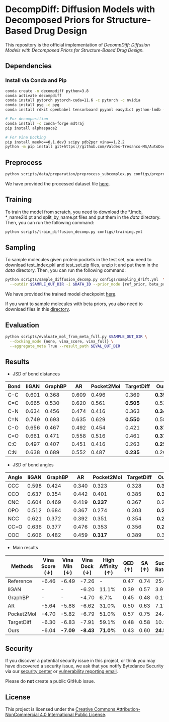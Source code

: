 # DecompDiff: Diffusion Models with Decomposed Priors for Structure-Based Drug Design

This repository is the official implementation of _DecompDiff: Diffusion Models with Decomposed Priors for Structure-Based Drug Design._


## Dependencies
### Install via Conda and Pip
```bash
conda create -n decompdiff python=3.8
conda activate decompdiff
conda install pytorch pytorch-cuda=11.6 -c pytorch -c nvidia
conda install pyg -c pyg
conda install rdkit openbabel tensorboard pyyaml easydict python-lmdb -c conda-forge

# For decomposition
conda install -c conda-forge mdtraj
pip install alphaspace2

# For Vina Docking
pip install meeko==0.1.dev3 scipy pdb2pqr vina==1.2.2 
python -m pip install git+https://github.com/Valdes-Tresanco-MS/AutoDockTools_py3
```

## Preprocess 
```bash
python scripts/data/preparation/preprocess_subcomplex.py configs/preprocessing/crossdocked.yml
```
We have provided the processed dataset file [here](https://drive.google.com/drive/folders/1z74dKcDKQbwpo8Uf8EJpGi12T4GCD8_Z?usp=share_link).

## Training
To train the model from scratch, you need to download the *.lmdb, *_name2id.pt and split_by_name.pt files and put them in the _data_ directory. Then, you can run the following command:
```bash
python scripts/train_diffusion_decomp.py configs/training.yml
```

## Sampling
To sample molecules given protein pockets in the test set, you need to download test_index.pkl and test_set.zip files, unzip it and put them in the _data_ directory. Then, you can run the following command:
```bash
python scripts/sample_diffusion_decomp.py configs/sampling_drift.yml  \
  --outdir $SAMPLE_OUT_DIR -i $DATA_ID --prior_mode {ref_prior, beta_prior}
```
We have provided the trained model checkpoint [here](https://drive.google.com/drive/folders/1JAB5pp25rEM5Wt-i373_rrAyTsLvAACZ?usp=share_link).

If you want to sample molecules with beta priors, you also need to download files in this [directory](https://drive.google.com/drive/folders/1QOQOuDxdKkipYygZU9OIQUXqV9C28J5O?usp=share_link).

## Evaluation
```bash
python scripts/evaluate_mol_from_meta_full.py $SAMPLE_OUT_DIR \
  --docking_mode {none, vina_score, vina_full} \
  --aggregate_meta True --result_path $EVAL_OUT_DIR
```

## Results
- JSD of bond distances

| Bond | liGAN | GraphBP | AR    | Pocket2Mol | TargetDiff | Ours      |
|------|-------|---------|-------|------------|------------|-----------|
| C-C  | 0.601 | 0.368   | 0.609 | 0.496      | 0.369      | **0.359** |
| C=C  | 0.665 | 0.530   | 0.620 | 0.561      | **0.505**  | 0.537     |
| C-N  | 0.634 | 0.456   | 0.474 | 0.416      | 0.363      | **0.344** |
| C=N  | 0.749 | 0.693   | 0.635 | 0.629      | **0.550**  | 0.584     |
| C-O  | 0.656 | 0.467   | 0.492 | 0.454      | 0.421      | **0.376** |
| C=O  | 0.661 | 0.471   | 0.558 | 0.516      | 0.461      | **0.374** |
| C:C  | 0.497 | 0.407   | 0.451 | 0.416      | 0.263      | **0.251** |
| C:N  | 0.638 | 0.689   | 0.552 | 0.487      | **0.235**  | 0.269     |


- JSD of bond angles

| Angle | liGAN | GraphBP | AR    | Pocket2Mol | TargetDiff | Ours      |
|-------|-------|---------|-------|------------|------------|-----------|
| CCC   | 0.598 | 0.424   | 0.340 | 0.323      | 0.328      | **0.314** |
| CCO   | 0.637 | 0.354   | 0.442 | 0.401      | 0.385      | **0.324** |
| CNC   | 0.604 | 0.469   | 0.419 | **0.237**  | 0.367      | 0.297     |
| OPO   | 0.512 | 0.684   | 0.367 | 0.274      | 0.303      | **0.217** |
| NCC   | 0.621 | 0.372   | 0.392 | 0.351      | 0.354      | **0.294** |
| CC=O  | 0.636 | 0.377   | 0.476 | 0.353      | 0.356      | **0.259** |
| COC   | 0.606 | 0.482   | 0.459 | **0.317**  | 0.389      | 0.339     |

- Main results


| Methods    | Vina Score (&darr;) | Vina Min (&darr;) | Vina Dock (&darr;) | High Affinity (&uarr;) | QED (&uarr;) | SA (&uarr;) | Success Rate (&uarr;) |
|------------|---------------------|-------------------|--------------------|------------------------|--------------|-------------|-----------------------|
| Reference  | -6.46               | -6.49             | -7.26              | -                      | 0.47         | 0.74        | 25.0%                 |
| liGAN      | -                   | -                 | -6.20              | 11.1%                  | 0.39         | 0.57        | 3.9%                  |
| GraphBP    | -                   | -                 | -4.70              | 6.7%                   | 0.45         | 0.48        | 0.1%                  |
| AR         | -5.64               | -5.88             | -6.62              | 31.0%                  | 0.50         | 0.63        | 7.1%                  |
| Pocket2Mol | -4.70               | -5.82             | -6.79              | 51.0%                  | 0.57         | 0.75        | 24.4%                 |
| TargetDiff | -6.30               | -6.83             | -7.91              | 59.1%                  | 0.48         | 0.58        | 10.5%                 |
| Ours       | -6.04               | **-7.09**         | **-8.43**          | **71.0%**              | 0.43         | 0.60        | **24.5%**             |

[//]: # (## Contributing)

[//]: # ()
[//]: # (This code repository is for double-blind paper review only.)

[//]: # ()
[//]: # (## Contribution)

[//]: # ()
[//]: # (Please check [Contributing]&#40;CONTRIBUTING.md&#41; for more details.)

[//]: # ()
[//]: # (## Code of Conduct)

[//]: # ()
[//]: # (Please check [Code of Conduct]&#40;CODE_OF_CONDUCT.md&#41; for more details.)

## Security

If you discover a potential security issue in this project, or think you may
have discovered a security issue, we ask that you notify Bytedance Security via our [security center](https://security.bytedance.com/src) or [vulnerability reporting email](sec@bytedance.com).

Please do **not** create a public GitHub issue.

## License

This project is licensed under the [Creative Commons Attribution-NonCommercial 4.0 International Public License](LICENSE).